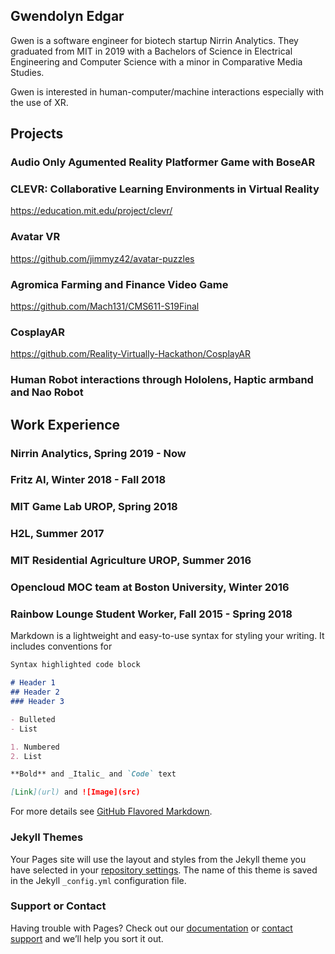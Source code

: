 ## Gwendolyn Edgar

Gwen is a software engineer for biotech startup Nirrin Analytics. They graduated from MIT in 2019 with a Bachelors of Science in Electrical Engineering and Computer Science with a minor in Comparative Media Studies. 

Gwen is interested in human-computer/machine interactions especially with the use of XR. 

## Projects

### Audio Only Agumented Reality Platformer Game with BoseAR

### CLEVR: Collaborative Learning Environments in Virtual Reality
https://education.mit.edu/project/clevr/

### Avatar VR
https://github.com/jimmyz42/avatar-puzzles

### Agromica Farming and Finance Video Game
https://github.com/Mach131/CMS611-S19Final

### CosplayAR
https://github.com/Reality-Virtually-Hackathon/CosplayAR

### Human Robot interactions through Hololens, Haptic armband and Nao Robot


## Work Experience

### Nirrin Analytics, Spring 2019 - Now

### Fritz AI, Winter 2018 - Fall 2018

### MIT Game Lab UROP, Spring 2018

### H2L, Summer 2017

### MIT Residential Agriculture UROP, Summer 2016

### Opencloud MOC team at Boston University, Winter 2016

### Rainbow Lounge Student Worker, Fall 2015 - Spring 2018

Markdown is a lightweight and easy-to-use syntax for styling your writing. It includes conventions for

```markdown
Syntax highlighted code block

# Header 1
## Header 2
### Header 3

- Bulleted
- List

1. Numbered
2. List

**Bold** and _Italic_ and `Code` text

[Link](url) and ![Image](src)
```

For more details see [GitHub Flavored Markdown](https://guides.github.com/features/mastering-markdown/).

### Jekyll Themes

Your Pages site will use the layout and styles from the Jekyll theme you have selected in your [repository settings](https://github.com/gfaline/gfaline.github.io/settings). The name of this theme is saved in the Jekyll `_config.yml` configuration file.

### Support or Contact

Having trouble with Pages? Check out our [documentation](https://docs.github.com/categories/github-pages-basics/) or [contact support](https://github.com/contact) and we’ll help you sort it out.
